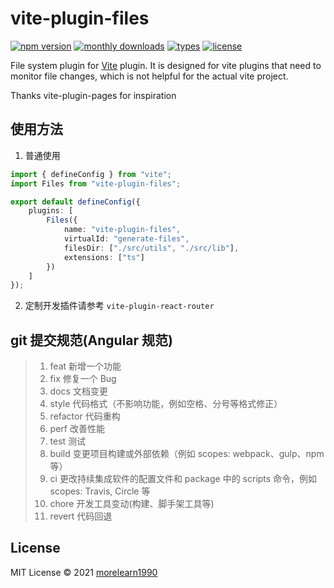# vite-plugin-files

[![npm version](https://badgen.net/npm/v/vite-plugin-files)](https://www.npmjs.com/package/vite-plugin-files)
[![monthly downloads](https://badgen.net/npm/dm/vite-plugin-files)](https://www.npmjs.com/package/vite-plugin-files)
[![types](https://badgen.net/npm/types/vite-plugin-files)](https://github.com/hannoeru/vite-plugin-files/blob/main/src/types.ts)
[![license](https://badgen.net/npm/license/vite-plugin-files)](https://github.com/hannoeru/vite-plugin-files/blob/main/LICENSE)

File system plugin for [Vite](https://github.com/vitejs/vite) plugin. It is designed for vite plugins that need to monitor file changes, which is not helpful for the actual vite project.

Thanks vite-plugin-pages for inspiration

## 使用方法

1. 普通使用

```ts
import { defineConfig } from "vite";
import Files from "vite-plugin-files";

export default defineConfig({
    plugins: [
        Files({
            name: "vite-plugin-files",
            virtualId: "generate-files",
            filesDir: ["./src/utils", "./src/lib"],
            extensions: ["ts"]
        })
    ]
});
```

2. 定制开发插件请参考 `vite-plugin-react-router`

## git 提交规范(Angular 规范)

> 1.  feat 新增一个功能
> 2.  fix 修复一个 Bug
> 3.  docs 文档变更
> 4.  style 代码格式（不影响功能，例如空格、分号等格式修正）
> 5.  refactor 代码重构
> 6.  perf 改善性能
> 7.  test 测试
> 8.  build 变更项目构建或外部依赖（例如 scopes: webpack、gulp、npm 等）
> 9.  ci 更改持续集成软件的配置文件和 package 中的 scripts 命令，例如 scopes: Travis, Circle 等
> 10. chore 开发工具变动(构建、脚手架工具等)
> 11. revert 代码回退

## License

MIT License © 2021 [morelearn1990](https://github.com/morelearn1990)
